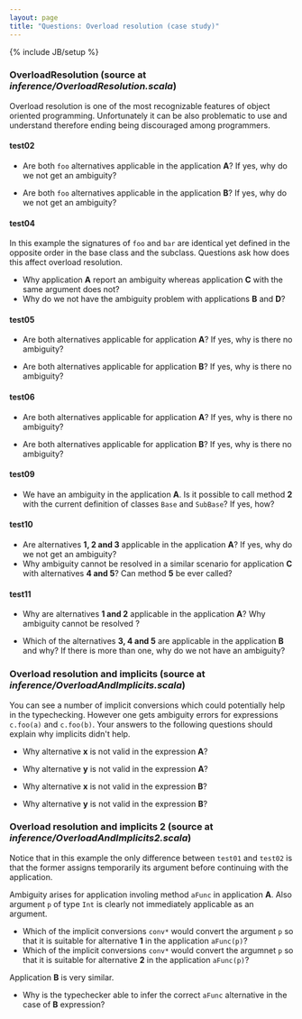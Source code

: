 ```yaml
---
layout: page
title: "Questions: Overload resolution (case study)"
---
```

{% include JB/setup %}

### OverloadResolution (source at *inference/OverloadResolution.scala*)

Overload resolution is one of the most recognizable features of object oriented programming. Unfortunately it can be also problematic to use and understand therefore ending being discouraged among programmers.

#### test02
 - Are both `foo` alternatives applicable in the application **A**? If yes, why do we not get an ambiguity?

 - Are both `foo` alternatives applicable in the application **B**? If yes, why do we not get an ambiguity?

#### test04
In this example the signatures of `foo` and `bar` are identical yet defined in the opposite order in the base class and the subclass. Questions ask how does this affect overload resolution.

 - Why application **A** report an ambiguity whereas application **C** with the same argument does not?
 - Why do we not have the ambiguity problem with applications **B** and **D**?

#### test05
 - Are both alternatives applicable for application **A**? If yes, why is there no ambiguity?

 - Are both alternatives applicable for application **B**? If yes, why is there no ambiguity?

#### test06
 - Are both alternatives applicable for application **A**? If yes, why is there no ambiguity?

 - Are both alternatives applicable for application **B**? If yes, why is there no ambiguity?

#### test09
 - We have an ambiguity in the application **A**. Is it possible to call method **2** with the current definition of classes `Base` and `SubBase`? If yes, how?

#### test10
 - Are alternatives **1, 2 and 3** applicable in the application **A**? If yes, why do we not get an ambiguity?
 - Why ambiguity cannot be resolved in a similar scenario for application **C** with alternatives **4 and 5**? Can method **5** be ever called?

#### test11
 - Why are alternatives **1 and 2** applicable in the application **A**? Why ambiguity cannot be resolved ?

 - Which of the alternatives **3, 4 and 5** are applicable in the application **B** and why? If there is more than one, why do we not have an ambiguity?

### Overload resolution and implicits (source at *inference/OverloadAndImplicits.scala*)
You can see a number of implicit conversions which could potentially help in the typechecking. However one gets ambiguity errors for expressions `c.foo(a)` and `c.foo(b)`.
Your answers to the following questions should explain why implicits didn't help.

 - Why alternative **x** is not valid in the expression **A**?
 - Why alternative **y** is not valid in the expression **A**?

 - Why alternative **x** is not valid in the expression **B**?
 - Why alternative **y** is not valid in the expression **B**?


### Overload resolution and implicits 2 (source at *inference/OverloadAndImplicits2.scala*)
Notice that in this example the only difference between `test01` and `test02` is that the former assigns temporarily its argument before continuing with the application.

Ambiguity arises for application involing method `aFunc` in application **A**. Also argument `p` of type `Int` is clearly not immediately applicable as an argument.
 - Which of the implicit conversions `conv*` would convert the argument `p` so that it is suitable for alternative **1** in the application `aFunc(p)`? 
 - Which of the implicit conversions `conv*` would convert the argumnet `p` so that it is suitable for alternative **2** in the application `aFunc(p)`?

Application **B** is very similar.
 - Why is the typechecker able to infer the correct `aFunc` alternative in the case of **B** expression?